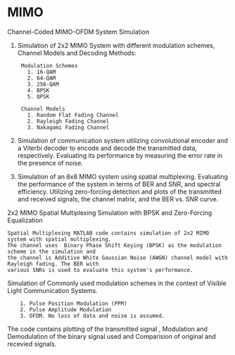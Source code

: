 # MIMO
Channel-Coded MIMO-OFDM System Simulation


1. Simulation of 2x2 MIMO System with different modulation schemes, Channel Models and Decoding Methods: 
        
        Modulation Schemes 
          1. 16-QAM
          2. 64-QAM 
          3. 256-QAM
          4. BPSK 
          5. QPSK
        
        Channel Models 
          1. Random Flat Fading Channel 
          2. Rayleigh Fading Channel 
          3. Nakagami Fading Channel 

2. Simulation of communication system utilizing convolutional encoder and a Viterbi decoder to encode and decode the transmitted data, respectively. Evaluating its      performance by measuring the error rate in the presence of noise.

3. Simulation of an 8x8 MIMO system using spatial multiplexing. Evaluating the performance of the system in terms of BER and SNR, and spectral efficiency. Utilizing    zero-forcing detection and plots of the transmitted and received signals, the channel matrix, and the BER vs. SNR curve.

2x2 MIMO Spatial Multiplexing Simulation with BPSK and Zero-Forcing Equalization

    Spatial Multiplexing MATLAB code contains simulation of 2x2 MIMO system with spatial multiplexing. 
    The channel uses  Binary Phase Shift Keying (BPSK) as the modulation scheme in the simulation and 
    the channel is Additive White Gaussian Noise (AWGN) channel model with Rayleigh fading. The BER with 
    various SNRs is used to evaluate this system's performance.



Simulation of Commonly used modulation schemes in the context of Visible Light Communication Systems.   

        1. Pulse Position Modulation (PPM)  
        2. Pulse Amplitude Modulation 
        3. OFDM. No loss of data and noise is assumed. 

The code contains plotting of the transmitted signal , Modulation and Demodulation of the binary signal used 
and Comparision of  original and recevied signals. 

